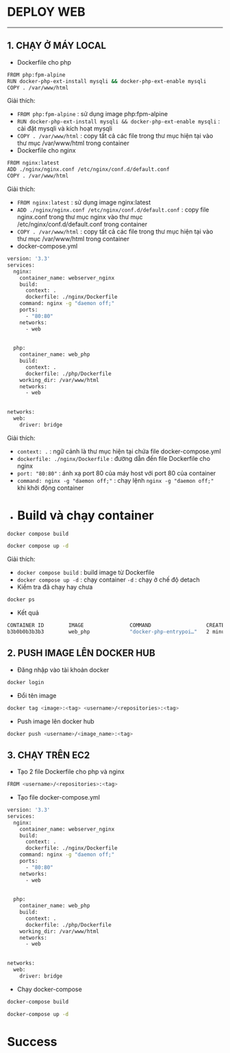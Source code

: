 # DEPLOY WEB


---
## 1. CHẠY Ở MÁY LOCAL
- Dockerfile cho php 
```sh
FROM php:fpm-alpine
RUN docker-php-ext-install mysqli && docker-php-ext-enable mysqli
COPY . /var/www/html
```
Giải thích:
- `FROM php:fpm-alpine` : sử dụng image php:fpm-alpine 
- `RUN docker-php-ext-install mysqli && docker-php-ext-enable mysqli` : cài đặt mysqli và kích hoạt mysqli
- `COPY . /var/www/html` : copy tất cả các file trong thư mục hiện tại vào thư mục /var/www/html trong container
- Dockerfile cho nginx
```sh
FROM nginx:latest
ADD ./nginx/nginx.conf /etc/nginx/conf.d/default.conf
COPY . /var/www/html
```
Giải thích:
- `FROM nginx:latest` : sử dụng image nginx:latest
- `ADD ./nginx/nginx.conf /etc/nginx/conf.d/default.conf` : copy file nginx.conf trong thư mục nginx vào thư mục /etc/nginx/conf.d/default.conf trong container
- `COPY . /var/www/html` : copy tất cả các file trong thư mục hiện tại vào thư mục /var/www/html trong container
- docker-compose.yml
```sh
version: '3.3'
services:
  nginx:
    container_name: webserver_nginx
    build: 
      context: .
      dockerfile: ./nginx/Dockerfile
    command: nginx -g "daemon off;"
    ports:
      - "80:80"
    networks:
      - web
   
      
  php:
    container_name: web_php
    build: 
      context: .
      dockerfile: ./php/Dockerfile
    working_dir: /var/www/html
    networks:
      - web
   
    
networks:
  web:
    driver: bridge
```
Giải thích:
- `context: .` : ngữ cảnh là thư mục hiện tại chứa file docker-compose.yml
- `dockerfile: ./nginx/Dockerfile` : đường dẫn đến file Dockerfile cho nginx
- `port: "80:80"` : ánh xạ port 80 của máy host với port 80 của container
- `command: nginx -g "daemon off;"` : chạy lệnh `nginx -g "daemon off;"` khi khởi động container
- # Build và chạy container
```sh
docker compose build
```
```sh
docker compose up -d
```
Giải thích:
- `docker compose build` : build image từ Dockerfile
- `docker compose up -d` : chạy container `-d` : chạy ở chế độ detach
- Kiểm tra đã chạy hay chưa
```sh
docker ps
```
- Kết quả
```sh
CONTAINER ID        IMAGE               COMMAND                  CREATED             STATUS              PORTS                NAMES
b3b0b0b3b3b3        web_php             "docker-php-entrypoi…"   2 minutes ago       Up 2 minutes        80:80             web_php
```
## 2. PUSH IMAGE LÊN DOCKER HUB
- Đăng nhập vào tài khoản docker
```sh
docker login
```
- Đổi tên image
```sh
docker tag <image>:<tag> <username>/<repositories>:<tag>
```
- Push image lên docker hub
```sh
docker push <username>/<image_name>:<tag>
```
## 3. CHẠY TRÊN EC2
- Tạo 2 file Dockerfile cho php và nginx
```sh
FROM <username>/<repositories>:<tag>
```
- Tạo file docker-compose.yml
```sh
version: '3.3'
services:
  nginx:
    container_name: webserver_nginx
    build: 
      context: .
      dockerfile: ./nginx/Dockerfile
    command: nginx -g "daemon off;"
    ports:
      - "80:80"
    networks:
      - web
   
      
  php:
    container_name: web_php
    build: 
      context: .
      dockerfile: ./php/Dockerfile
    working_dir: /var/www/html
    networks:
      - web
   
    
networks:
  web:
    driver: bridge
```
- Chạy docker-compose
```sh
docker-compose build
```
```sh
docker-compose up -d
```
# Success